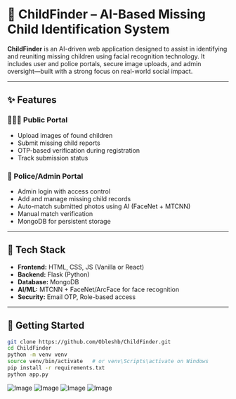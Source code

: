 # 👶 ChildFinder – AI-Based Missing Child Identification System

**ChildFinder** is an AI-driven web application designed to assist in identifying and reuniting missing children using facial recognition technology. It includes user and police portals, secure image uploads, and admin oversight—built with a strong focus on real-world social impact.

---

## ✨ Features

### 👨‍👩‍👧 Public Portal
- Upload images of found children
- Submit missing child reports
- OTP-based verification during registration
- Track submission status

### 👮 Police/Admin Portal
- Admin login with access control
- Add and manage missing child records
- Auto-match submitted photos using AI (FaceNet + MTCNN)
- Manual match verification
- MongoDB for persistent storage

---

## 🔧 Tech Stack

- **Frontend:** HTML, CSS, JS (Vanilla or React)
- **Backend:** Flask (Python)
- **Database:** MongoDB
- **AI/ML:** MTCNN + FaceNet/ArcFace for face recognition
- **Security:** Email OTP, Role-based access

---

## 🚀 Getting Started

```bash
git clone https://github.com/Obleshb/ChildFinder.git
cd ChildFinder
python -m venv venv
source venv/bin/activate   # or venv\Scripts\activate on Windows
pip install -r requirements.txt
python app.py
```
![Image](https://github.com/user-attachments/assets/9ddd52f4-b8ec-45e1-89dd-cb38e3b3373b)
![Image](https://github.com/user-attachments/assets/72c95785-8443-4fdf-a7a3-9811af62dc8c)
![Image](https://github.com/user-attachments/assets/1c2923db-c41d-4c8d-b571-a7bb002037dc)
![Image](https://github.com/user-attachments/assets/16e8d580-d2d7-40e1-a93a-5de5f60b260a)

